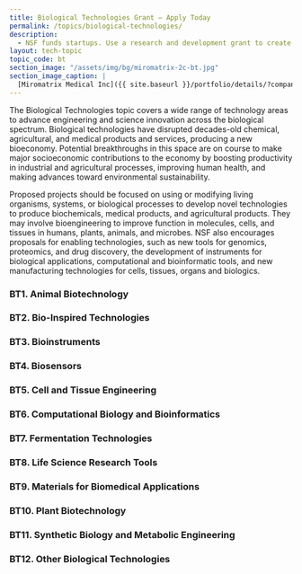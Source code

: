 ```yaml
---
title: Biological Technologies Grant – Apply Today
permalink: /topics/biological-technologies/
description: 
  - NSF funds startups. Use a research and development grant to create biological technologies. 
layout: tech-topic
topic_code: bt
section_image: "/assets/img/bg/miromatrix-2c-bt.jpg"
section_image_caption: |
  [Miromatrix Medical Inc]({{ site.baseurl }}/portfolio/details/?company=miromatrix-medical-inc#miromatrix-medical-inc)'s unique technology allows scientists to create human organs, offsetting shortages of transplantable organs.
---
```


The Biological Technologies topic covers a wide range of technology areas to advance engineering and science innovation across the biological spectrum. Biological technologies have disrupted decades-old chemical, agricultural, and medical products and services, producing a new bioeconomy. Potential breakthroughs in this space are on course to make major socioeconomic contributions to the economy by boosting productivity in industrial and agricultural processes, improving human health, and making advances toward environmental sustainability.  

Proposed projects should be focused on using or modifying living organisms, systems, or biological processes to develop novel technologies to produce biochemicals, medical products, and agricultural products. They may involve bioengineering to improve function in molecules, cells, and tissues in humans, plants, animals, and microbes. NSF also encourages proposals for enabling technologies, such as new tools for genomics, proteomics, and drug discovery, the development of instruments for biological applications, computational and bioinformatic tools, and new manufacturing technologies for cells, tissues, organs and biologics. 

### BT1. Animal Biotechnology  

### BT2. Bio-Inspired Technologies 

### BT3. Bioinstruments 

### BT4. Biosensors 

### BT5. Cell and Tissue Engineering 

### BT6. Computational Biology and Bioinformatics 

### BT7. Fermentation Technologies 

### BT8. Life Science Research Tools 

### BT9. Materials for Biomedical Applications 

### BT10. Plant Biotechnology 

### BT11. Synthetic Biology and Metabolic Engineering 

### BT12. Other Biological Technologies 
